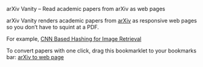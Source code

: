 arXiv Vanity – Read academic papers from arXiv as web pages

arXiv Vanity renders academic papers from [arXiv](https://arxiv.org/) as responsive web pages so you don’t have to squint at a PDF.

For example, [CNN Based Hashing for Image Retrieval](https://www.arxiv-vanity.com/papers/1509.01354/)

To convert papers with one click, drag this bookmarklet to your bookmarks bar:
[arXiv to web page](#)